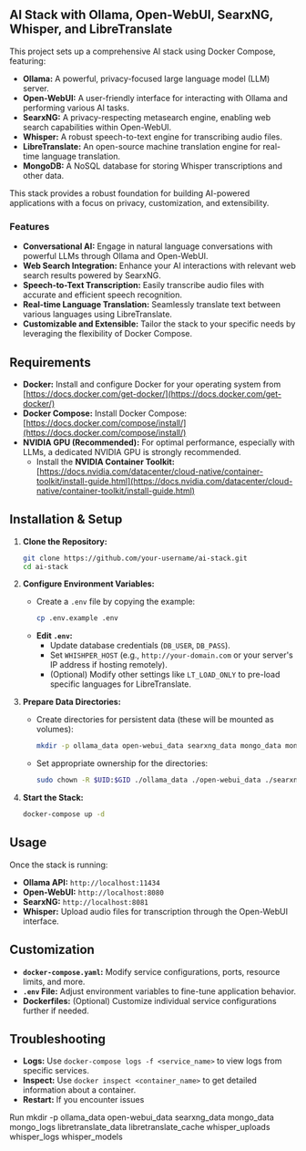 ## AI Stack with Ollama, Open-WebUI, SearxNG, Whisper, and LibreTranslate

This project sets up a comprehensive AI stack using Docker Compose, featuring:

* **Ollama:** A powerful, privacy-focused large language model (LLM) server.
* **Open-WebUI:** A user-friendly interface for interacting with Ollama and performing various AI tasks.
* **SearxNG:** A privacy-respecting metasearch engine, enabling web search capabilities within Open-WebUI.
* **Whisper:** A robust speech-to-text engine for transcribing audio files.
* **LibreTranslate:** An open-source machine translation engine for real-time language translation.
* **MongoDB:** A NoSQL database for storing Whisper transcriptions and other data.

This stack provides a robust foundation for building AI-powered applications with a focus on privacy, customization, and extensibility.

### Features

- **Conversational AI:** Engage in natural language conversations with powerful LLMs through Ollama and Open-WebUI.
- **Web Search Integration:** Enhance your AI interactions with relevant web search results powered by SearxNG.
- **Speech-to-Text Transcription:** Easily transcribe audio files with accurate and efficient speech recognition.
- **Real-time Language Translation:** Seamlessly translate text between various languages using LibreTranslate.
- **Customizable and Extensible:** Tailor the stack to your specific needs by leveraging the flexibility of Docker Compose.

## Requirements

- **Docker:** Install and configure Docker for your operating system from [https://docs.docker.com/get-docker/](https://docs.docker.com/get-docker/)
- **Docker Compose:** Install Docker Compose: [https://docs.docker.com/compose/install/](https://docs.docker.com/compose/install/)
- **NVIDIA GPU (Recommended):** For optimal performance, especially with LLMs, a dedicated NVIDIA GPU is strongly recommended.
    - Install the **NVIDIA Container Toolkit:**  [https://docs.nvidia.com/datacenter/cloud-native/container-toolkit/install-guide.html](https://docs.nvidia.com/datacenter/cloud-native/container-toolkit/install-guide.html)

## Installation & Setup

1. **Clone the Repository:**
   ```bash
   git clone https://github.com/your-username/ai-stack.git
   cd ai-stack
   ```

2. **Configure Environment Variables:**
   - Create a `.env` file by copying the example:
     ```bash
     cp .env.example .env
     ```
   - **Edit `.env`:** 
      - Update database credentials (`DB_USER`, `DB_PASS`).
      - Set `WHISHPER_HOST` (e.g., `http://your-domain.com` or your server's IP address if hosting remotely).
      - (Optional) Modify other settings like `LT_LOAD_ONLY` to pre-load specific languages for LibreTranslate.

3. **Prepare Data Directories:** 
    - Create directories for persistent data (these will be mounted as volumes):
        ```bash
        mkdir -p ollama_data open-webui_data searxng_data mongo_data mongo_logs libretranslate_data libretranslate_cache whisper_uploads whisper_logs whisper_models
        ```
    - Set appropriate ownership for the directories:
       ```bash
       sudo chown -R $UID:$GID ./ollama_data ./open-webui_data ./searxng_data ./mongo_data ./mongo_logs ./libretranslate_data ./libretranslate_cache ./whisper_uploads ./whisper_logs ./whisper_models
       ```

4. **Start the Stack:**
   ```bash
   docker-compose up -d
   ```

## Usage

Once the stack is running:

- **Ollama API:**  `http://localhost:11434`
- **Open-WebUI:** `http://localhost:8080`
- **SearxNG:** `http://localhost:8081` 
- **Whisper:**  Upload audio files for transcription through the Open-WebUI interface. 

## Customization

- **`docker-compose.yaml`:** Modify service configurations, ports, resource limits, and more.
- **`.env` File:** Adjust environment variables to fine-tune application behavior.
- **Dockerfiles:** (Optional) Customize individual service configurations further if needed.

## Troubleshooting

- **Logs:** Use `docker-compose logs -f <service_name>` to view logs from specific services.
- **Inspect:** Use `docker inspect <container_name>` to get detailed information about a container.
- **Restart:** If you encounter issues

Run mkdir -p ollama_data open-webui_data searxng_data mongo_data mongo_logs libretranslate_data libretranslate_cache whisper_uploads whisper_logs whisper_models
